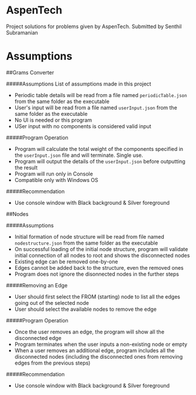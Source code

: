 # AspenTech
Project solutions for problems given by AspenTech. Submitted by Senthil Subramanian

# Assumptions

##Grams Converter

#####Assumptions
List of assumptions made in this project

* Periodic table details will be read from a file named `periodicTable.json` from the same folder as the executable
* User's input will be read from a file named `userInput.json` from the same folder as the executable
* No UI is needed or this program
* USer input with no components is considered valid input

#####Program Operation
* Program will calculate the total weight of the components specified in the `userInput.json` file and will terminate. Single use.
* Program will output the details of the `userInput.json` before outputting the result
* Program will run only in Console
* Compatible only with Windows OS

#####Recommendation
* Use console window with Black background & Silver foreground


##Nodes

#####Assumptions
* Initial formation of node structure will be read from file named `nodestructure.json` from the same folder as the executable
* On successful loading of the initial node structure, program will validate initial connection of all nodes to root and shows the disconnected nodes
* Existing edge can be removed one-by-one
* Edges cannot be added back to the structure, even the removed ones
* Program does not ignore the disonnected nodes in the further steps

#####Removing an Edge
* User should first select the FROM (starting) node to list all the edges going out of the selected node
* User should select the available nodes to remove the edge

#####Program Operation
* Once the user removes an edge, the program will show all the disconnected edge
* Program terminates when the user inputs a non-existing node or empty
* When a user removes an additional edge, program includes all the disconnected nodes (including the disconnected ones from removing edges from the previous steps)

#####Recommendation
* Use console window with Black background & Silver foreground
